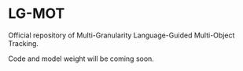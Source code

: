 # LG-MOT
Official repository of Multi-Granularity Language-Guided Multi-Object Tracking.

Code and model weight will be coming soon.
